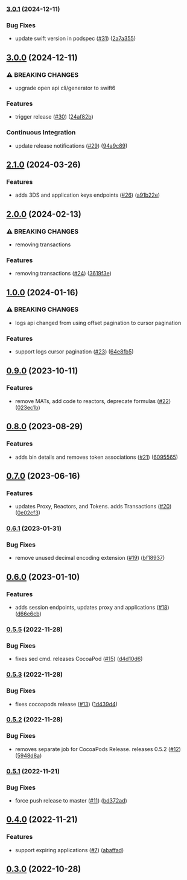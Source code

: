 ### [3.0.1](https://github.com/Basis-Theory/basistheory-swift/compare/3.0.0...3.0.1) (2024-12-11)


### Bug Fixes

* update swift version in podspec ([#31](https://github.com/Basis-Theory/basistheory-swift/issues/31)) ([2a7a355](https://github.com/Basis-Theory/basistheory-swift/commit/2a7a3557ab6b516649c9904d440b7efd1d268bb8))


## [3.0.0](https://github.com/Basis-Theory/basistheory-swift/compare/2.1.0...3.0.0) (2024-12-11)


### ⚠ BREAKING CHANGES

* upgrade open api cli/generator to swift6

### Features

* trigger release ([#30](https://github.com/Basis-Theory/basistheory-swift/issues/30)) ([24af82b](https://github.com/Basis-Theory/basistheory-swift/commit/24af82b66ccf8abb91a5d2b6d275a6830ea6a793))


### Continuous Integration

* update release notifications ([#29](https://github.com/Basis-Theory/basistheory-swift/issues/29)) ([94a9c89](https://github.com/Basis-Theory/basistheory-swift/commit/94a9c8928c02b73597d5627b2db11880204906b2))


## [2.1.0](https://github.com/Basis-Theory/basistheory-swift/compare/2.0.0...2.1.0) (2024-03-26)


### Features

* adds 3DS and application keys endpoints ([#26](https://github.com/Basis-Theory/basistheory-swift/issues/26)) ([a91b22e](https://github.com/Basis-Theory/basistheory-swift/commit/a91b22e995744c9cfdffbf18b6d6798e66ba9361))


## [2.0.0](https://github.com/Basis-Theory/basistheory-swift/compare/1.0.0...2.0.0) (2024-02-13)


### ⚠ BREAKING CHANGES

* removing transactions

### Features

* removing transactions ([#24](https://github.com/Basis-Theory/basistheory-swift/issues/24)) ([3619f3e](https://github.com/Basis-Theory/basistheory-swift/commit/3619f3e5e4f0084ac381e1989b73073ab631fc61))


## [1.0.0](https://github.com/Basis-Theory/basistheory-swift/compare/0.9.0...1.0.0) (2024-01-16)


### ⚠ BREAKING CHANGES

* logs api changed from using offset pagination to cursor pagination

### Features

* support logs cursor pagination ([#23](https://github.com/Basis-Theory/basistheory-swift/issues/23)) ([64e8fb5](https://github.com/Basis-Theory/basistheory-swift/commit/64e8fb503a10514610af67c4544ae68e69b4e33e))


## [0.9.0](https://github.com/Basis-Theory/basistheory-swift/compare/0.8.0...0.9.0) (2023-10-11)


### Features

* remove MATs, add code to reactors, deprecate formulas ([#22](https://github.com/Basis-Theory/basistheory-swift/issues/22)) ([023ec1b](https://github.com/Basis-Theory/basistheory-swift/commit/023ec1b6a0b58c93d4ba19b5b22d6ba7251c827c))


## [0.8.0](https://github.com/Basis-Theory/basistheory-swift/compare/0.7.0...0.8.0) (2023-08-29)


### Features

* adds bin details and removes token associations ([#21](https://github.com/Basis-Theory/basistheory-swift/issues/21)) ([6095565](https://github.com/Basis-Theory/basistheory-swift/commit/6095565ba4065bfd747e836a4624e38ef69111ac))


## [0.7.0](https://github.com/Basis-Theory/basistheory-swift/compare/0.6.1...0.7.0) (2023-06-16)


### Features

* updates Proxy, Reactors, and Tokens. adds Transactions ([#20](https://github.com/Basis-Theory/basistheory-swift/issues/20)) ([0e02cf3](https://github.com/Basis-Theory/basistheory-swift/commit/0e02cf3d09cf79b30ca130acc112f4be264aa53c))


### [0.6.1](https://github.com/Basis-Theory/basistheory-swift/compare/0.6.0...0.6.1) (2023-01-31)


### Bug Fixes

* remove unused decimal encoding extension ([#19](https://github.com/Basis-Theory/basistheory-swift/issues/19)) ([bf18937](https://github.com/Basis-Theory/basistheory-swift/commit/bf18937db09350893f02fd853b50ffd873dd4559))


## [0.6.0](https://github.com/Basis-Theory/basistheory-swift/compare/0.5.5...0.6.0) (2023-01-10)


### Features

* adds session endpoints, updates proxy and applications ([#18](https://github.com/Basis-Theory/basistheory-swift/issues/18)) ([d66e6cb](https://github.com/Basis-Theory/basistheory-swift/commit/d66e6cbdec55fac6ded14b3771fbfd504a3679ab))


### [0.5.5](https://github.com/Basis-Theory/basistheory-swift/compare/0.5.4...0.5.5) (2022-11-28)


### Bug Fixes

* fixes sed cmd. releases CocoaPod ([#15](https://github.com/Basis-Theory/basistheory-swift/issues/15)) ([d4d10d6](https://github.com/Basis-Theory/basistheory-swift/commit/d4d10d63fe9373ec667a95910fbc4504b6004fde))


### [0.5.3](https://github.com/Basis-Theory/basistheory-swift/compare/0.5.2...0.5.3) (2022-11-28)


### Bug Fixes

* fixes cocoapods release ([#13](https://github.com/Basis-Theory/basistheory-swift/issues/13)) ([1d439d4](https://github.com/Basis-Theory/basistheory-swift/commit/1d439d4563987eb4b6c1b61e7c3b3c4eb189dc72))


### [0.5.2](https://github.com/Basis-Theory/basistheory-swift/compare/0.5.1...0.5.2) (2022-11-28)


### Bug Fixes

* removes separate job for CocoaPods Release. releases 0.5.2 ([#12](https://github.com/Basis-Theory/basistheory-swift/issues/12)) ([5948d8a](https://github.com/Basis-Theory/basistheory-swift/commit/5948d8a9da683340fab08aefbbc30354a0b73868))


### [0.5.1](https://github.com/Basis-Theory/basistheory-swift/compare/0.5.0...0.5.1) (2022-11-21)


### Bug Fixes

* force push release to master ([#11](https://github.com/Basis-Theory/basistheory-swift/issues/11)) ([bd372ad](https://github.com/Basis-Theory/basistheory-swift/commit/bd372ade396433bb07fc1a362284eeaed298c4f8))


## [0.4.0](https://github.com/Basis-Theory/basistheory-swift/compare/0.3.0...0.4.0) (2022-11-21)


### Features

* support expiring applications ([#7](https://github.com/Basis-Theory/basistheory-swift/issues/7)) ([abaffad](https://github.com/Basis-Theory/basistheory-swift/commit/abaffad61bdd179e73e489f78be5f267eb83200e))


## [0.3.0](https://github.com/Basis-Theory/basistheory-swift/compare/0.2.0...0.3.0) (2022-10-28)


